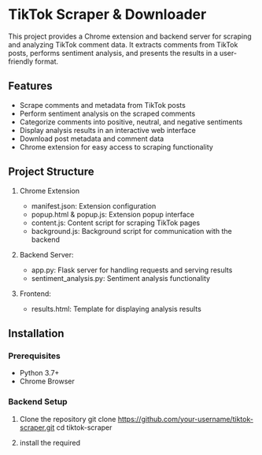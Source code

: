 # TikTok Scraper & Downloader

This project provides a Chrome extension and backend server for scraping and analyzing TikTok comment data. It extracts comments from TikTok posts, performs sentiment analysis, and presents the results in a user-friendly format.

## Features

-  Scrape comments and metadata from TikTok posts
-  Perform sentiment analysis on the scraped comments
-  Categorize comments into positive, neutral, and negative sentiments
-  Display analysis results in an interactive web interface
-  Download post metadata and comment data
-  Chrome extension for easy access to scraping functionality

## Project Structure

1. Chrome Extension
   - manifest.json: Extension configuration
   - popup.html & popup.js: Extension popup interface
   - content.js: Content script for scraping TikTok pages
   - background.js: Background script for communication with the backend

2. Backend Server:
   - app.py: Flask server for handling requests and serving results
   - sentiment_analysis.py: Sentiment analysis functionality

3. Frontend:
   - results.html: Template for displaying analysis results
     
## Installation

### Prerequisites
- Python 3.7+
- Chrome Browser

### Backend Setup
1. Clone the repository
   git clone https://github.com/your-username/tiktok-scraper.git
   cd tiktok-scraper

2. install the required



